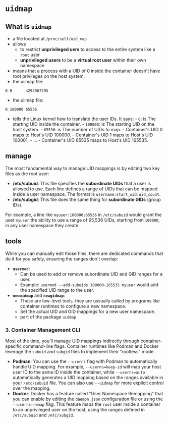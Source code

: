 # `uidmap`
## What is `uidmap`
- a file located at `/proc/self/uid_map`
- allows 
	- to restrict **unprivileged uers** to access to the entire system like a `root` user
  - **unprivileged users** to be a **virtual root user** within their own namespace
- means that a process with a UID of 0 inside the container doesn't have root privileges on the host system.
- the uiimap file:
```ìni
0 0      4294967295
```

- the uiimap file:
```ìni
0 100000 65536
```
  - tells the Linux kernel how to translate the user IDs. It says:
		- `0`: is The starting UID inside the container.
		- `100000`: is The starting UID on the host system.
		- `65536`: is The number of UIDs to map.
		- Container's UID 0 maps to Host's UID 100000.
		- Container's UID 1 maps to Host's UID 100001.
		- ...
		- Container's UID 65535 maps to Host's UID 165535.


## manage

The most fundamental way to manage UID mappings is by editing two key files as the root user:

* **/etc/subuid**: This file specifies the **subordinate UIDs** that a user is allowed to use. Each line defines a range of UIDs that can be mapped inside a user namespace. The format is `username:start_uid:uid_count`.
* **/etc/subgid**: This file does the same thing for **subordinate GIDs** (group IDs).

For example, a line like `myuser:100000:65536` in `/etc/subuid` would grant the user `myuser` the ability to use a range of 65,536 UIDs, starting from `100000`, in any user namespace they create.


## tools

While you can manually edit those files, there are dedicated commands that do it for you safely, ensuring the ranges don't overlap:

* **`usermod`**: 
	- Can be used to add or remove subordinate UID and GID ranges for a user. 
	- Example: `usermod --add-subuids 100000-165535 myuser` would add the specified UID range to the user.
* **`newuidmap`** and **`newgidmap`**: 
	- These are low-level tools. they are ussually called by programs like container runtimes to configure a new namespace.
	- Set the actual UID and GID mappings for a new user namespace. 
	- part of the package `uidmap`


### 3. Container Management CLI

Most of the time, you'll manage UID mappings indirectly through container-specific command-line flags. Container runtimes like Podman and Docker leverage the `subuid` and `subgid` files to implement their "rootless" mode.

* **Podman**: You can use the `--userns` flag with Podman to automatically handle UID mapping. For example, `--userns=keep-id` will map your host user ID to the same ID inside the container, while `--userns=auto` automatically generates a UID mapping based on the ranges available in your `/etc/subuid` file. You can also use `--uidmap` for more explicit control over the mapping.
* **Docker**: Docker has a feature called "User Namespace Remapping" that you can enable by editing the `daemon.json` configuration file or using the `--userns-remap` flag. This feature maps the `root` user inside a container to an unprivileged user on the host, using the ranges defined in `/etc/subuid` and `/etc/subgid`.